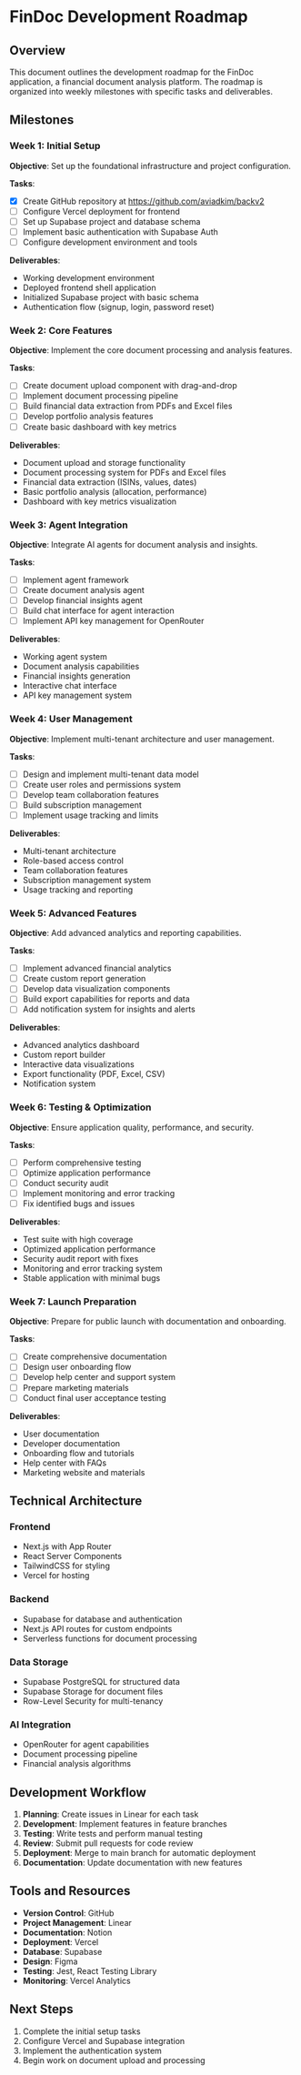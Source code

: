 # FinDoc Development Roadmap

## Overview

This document outlines the development roadmap for the FinDoc application, a financial document analysis platform. The roadmap is organized into weekly milestones with specific tasks and deliverables.

## Milestones

### Week 1: Initial Setup

**Objective**: Set up the foundational infrastructure and project configuration.

**Tasks**:
- [x] Create GitHub repository at https://github.com/aviadkim/backv2
- [ ] Configure Vercel deployment for frontend
- [ ] Set up Supabase project and database schema
- [ ] Implement basic authentication with Supabase Auth
- [ ] Configure development environment and tools

**Deliverables**:
- Working development environment
- Deployed frontend shell application
- Initialized Supabase project with basic schema
- Authentication flow (signup, login, password reset)

### Week 2: Core Features

**Objective**: Implement the core document processing and analysis features.

**Tasks**:
- [ ] Create document upload component with drag-and-drop
- [ ] Implement document processing pipeline
- [ ] Build financial data extraction from PDFs and Excel files
- [ ] Develop portfolio analysis features
- [ ] Create basic dashboard with key metrics

**Deliverables**:
- Document upload and storage functionality
- Document processing system for PDFs and Excel files
- Financial data extraction (ISINs, values, dates)
- Basic portfolio analysis (allocation, performance)
- Dashboard with key metrics visualization

### Week 3: Agent Integration

**Objective**: Integrate AI agents for document analysis and insights.

**Tasks**:
- [ ] Implement agent framework
- [ ] Create document analysis agent
- [ ] Develop financial insights agent
- [ ] Build chat interface for agent interaction
- [ ] Implement API key management for OpenRouter

**Deliverables**:
- Working agent system
- Document analysis capabilities
- Financial insights generation
- Interactive chat interface
- API key management system

### Week 4: User Management

**Objective**: Implement multi-tenant architecture and user management.

**Tasks**:
- [ ] Design and implement multi-tenant data model
- [ ] Create user roles and permissions system
- [ ] Develop team collaboration features
- [ ] Build subscription management
- [ ] Implement usage tracking and limits

**Deliverables**:
- Multi-tenant architecture
- Role-based access control
- Team collaboration features
- Subscription management system
- Usage tracking and reporting

### Week 5: Advanced Features

**Objective**: Add advanced analytics and reporting capabilities.

**Tasks**:
- [ ] Implement advanced financial analytics
- [ ] Create custom report generation
- [ ] Develop data visualization components
- [ ] Build export capabilities for reports and data
- [ ] Add notification system for insights and alerts

**Deliverables**:
- Advanced analytics dashboard
- Custom report builder
- Interactive data visualizations
- Export functionality (PDF, Excel, CSV)
- Notification system

### Week 6: Testing & Optimization

**Objective**: Ensure application quality, performance, and security.

**Tasks**:
- [ ] Perform comprehensive testing
- [ ] Optimize application performance
- [ ] Conduct security audit
- [ ] Implement monitoring and error tracking
- [ ] Fix identified bugs and issues

**Deliverables**:
- Test suite with high coverage
- Optimized application performance
- Security audit report with fixes
- Monitoring and error tracking system
- Stable application with minimal bugs

### Week 7: Launch Preparation

**Objective**: Prepare for public launch with documentation and onboarding.

**Tasks**:
- [ ] Create comprehensive documentation
- [ ] Design user onboarding flow
- [ ] Develop help center and support system
- [ ] Prepare marketing materials
- [ ] Conduct final user acceptance testing

**Deliverables**:
- User documentation
- Developer documentation
- Onboarding flow and tutorials
- Help center with FAQs
- Marketing website and materials

## Technical Architecture

### Frontend
- Next.js with App Router
- React Server Components
- TailwindCSS for styling
- Vercel for hosting

### Backend
- Supabase for database and authentication
- Next.js API routes for custom endpoints
- Serverless functions for document processing

### Data Storage
- Supabase PostgreSQL for structured data
- Supabase Storage for document files
- Row-Level Security for multi-tenancy

### AI Integration
- OpenRouter for agent capabilities
- Document processing pipeline
- Financial analysis algorithms

## Development Workflow

1. **Planning**: Create issues in Linear for each task
2. **Development**: Implement features in feature branches
3. **Testing**: Write tests and perform manual testing
4. **Review**: Submit pull requests for code review
5. **Deployment**: Merge to main branch for automatic deployment
6. **Documentation**: Update documentation with new features

## Tools and Resources

- **Version Control**: GitHub
- **Project Management**: Linear
- **Documentation**: Notion
- **Deployment**: Vercel
- **Database**: Supabase
- **Design**: Figma
- **Testing**: Jest, React Testing Library
- **Monitoring**: Vercel Analytics

## Next Steps

1. Complete the initial setup tasks
2. Configure Vercel and Supabase integration
3. Implement the authentication system
4. Begin work on document upload and processing
